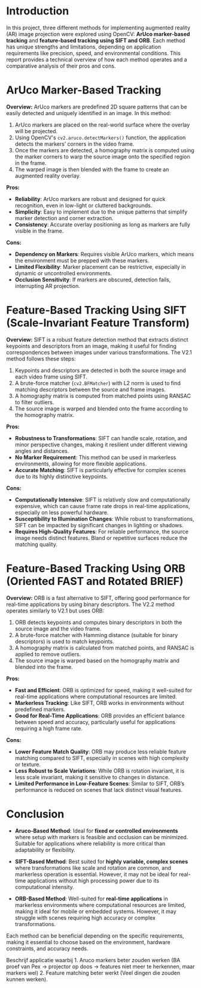 # Introduction

In this project, three different methods for implementing augmented reality (AR) image projection were explored using OpenCV: **ArUco marker-based tracking** and **feature-based tracking using SIFT and ORB**. Each method has unique strengths and limitations, depending on application requirements like precision, speed, and environmental conditions. This report provides a technical overview of how each method operates and a comparative analysis of their pros and cons.

# ArUco Marker-Based Tracking

**Overview:**
ArUco markers are predefined 2D square patterns that can be easily detected and uniquely identified in an image. In this method:

1. ArUco markers are placed on the real-world surface where the overlay will be projected.
2. Using OpenCV's `cv2.aruco.detectMarkers()` function, the application detects the markers’ corners in the video frame.
3. Once the markers are detected, a homography matrix is computed using the marker corners to warp the source image onto the specified region in the frame.
4. The warped image is then blended with the frame to create an augmented reality overlay.

**Pros:**

- **Reliability**: ArUco markers are robust and designed for quick recognition, even in low-light or cluttered backgrounds.
- **Simplicity**: Easy to implement due to the unique patterns that simplify marker detection and corner extraction.
- **Consistency**: Accurate overlay positioning as long as markers are fully visible in the frame.

**Cons:**

- **Dependency on Markers**: Requires visible ArUco markers, which means the environment must be prepped with these markers.
- **Limited Flexibility**: Marker placement can be restrictive, especially in dynamic or uncontrolled environments.
- **Occlusion Sensitivity**: If markers are obscured, detection fails, interrupting AR projection.

# Feature-Based Tracking Using SIFT (Scale-Invariant Feature Transform)

**Overview:**
SIFT is a robust feature detection method that extracts distinct keypoints and descriptors from an image, making it useful for finding correspondences between images under various transformations. The V2.1 method follows these steps:

1. Keypoints and descriptors are detected in both the source image and each video frame using SIFT.
2. A brute-force matcher (`cv2.BFMatcher`) with L2 norm is used to find matching descriptors between the source and frame images.
3. A homography matrix is computed from matched points using RANSAC to filter outliers.
4. The source image is warped and blended onto the frame according to the homography matrix.

**Pros:**

- **Robustness to Transformations**: SIFT can handle scale, rotation, and minor perspective changes, making it resilient under different viewing angles and distances.
- **No Marker Requirement**: This method can be used in markerless environments, allowing for more flexible applications.
- **Accurate Matching**: SIFT is particularly effective for complex scenes due to its highly distinctive keypoints.

**Cons:**

- **Computationally Intensive**: SIFT is relatively slow and computationally expensive, which can cause frame rate drops in real-time applications, especially on less powerful hardware.
- **Susceptibility to Illumination Changes**: While robust to transformations, SIFT can be impacted by significant changes in lighting or shadows.
- **Requires High-Quality Features**: For reliable performance, the source image needs distinct features. Bland or repetitive surfaces reduce the matching quality.

# Feature-Based Tracking Using ORB (Oriented FAST and Rotated BRIEF)

**Overview:**
ORB is a fast alternative to SIFT, offering good performance for real-time applications by using binary descriptors. The V2.2 method operates similarly to V2.1 but uses ORB:

1. ORB detects keypoints and computes binary descriptors in both the source image and the video frame.
2. A brute-force matcher with Hamming distance (suitable for binary descriptors) is used to match keypoints.
3. A homography matrix is calculated from matched points, and RANSAC is applied to remove outliers.
4. The source image is warped based on the homography matrix and blended into the frame.

**Pros:**

- **Fast and Efficient**: ORB is optimized for speed, making it well-suited for real-time applications where computational resources are limited.
- **Markerless Tracking**: Like SIFT, ORB works in environments without predefined markers.
- **Good for Real-Time Applications**: ORB provides an efficient balance between speed and accuracy, particularly useful for applications requiring a high frame rate.

**Cons:**

- **Lower Feature Match Quality**: ORB may produce less reliable feature matching compared to SIFT, especially in scenes with high complexity or texture.
- **Less Robust to Scale Variations**: While ORB is rotation invariant, it is less scale invariant, making it sensitive to changes in distance.
- **Limited Performance in Low-Feature Scenes**: Similar to SIFT, ORB’s performance is reduced on scenes that lack distinct visual features.

# Conclusion

- **Aruco-Based Method**: Ideal for **fixed or controlled environments** where setup with markers is feasible and occlusion can be minimized. Suitable for applications where reliability is more critical than adaptability or flexibility.

- **SIFT-Based Method**: Best suited for **highly variable, complex scenes** where transformations like scale and rotation are common, and markerless operation is essential. However, it may not be ideal for real-time applications without high processing power due to its computational intensity.

- **ORB-Based Method**: Well-suited for **real-time applications** in markerless environments where computational resources are limited, making it ideal for mobile or embedded systems. However, it may struggle with scenes requiring high accuracy or complex transformations.

Each method can be beneficial depending on the specific requirements, making it essential to choose based on the environment, hardware constraints, and accuracy needs.

<!-- TODO --> Beschrijf applicatie waarbij 1. Aruco markers beter zouden werken (BA proef van Pex -> projector op doos -> features niet meer te herkennen, maar markers wel) 2. Feature matching beter werkt (Veel dingen die zouden kunnen werken).
